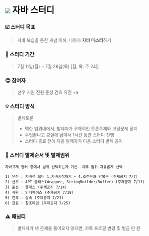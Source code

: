 
# <img src="https://img.shields.io/badge/java-007396?style=for-the-badge&logo=java&logoColor=white"> 자바 스터디 



### :ballot_box_with_check: 스터디 목표 
>자바 복습을 통한 개념 이해, 나아가 **자바 마스터**하기

### :date: 스터디 기간
> 7월 11일(월) ~ 7월 28일(목) [월, 목. 주 2회] 

### :blush: 참여자 
> 선우 지원 진원 준성 건효 유진 +a

### :bulb: 스터디 방식 
> 발제토론  
>* 택한 범위내에서, 발제자가 구체적인 토론주제와 코딩문제 공지  
>* 수업끝나고 교실에 남아서 1시간 동안 스터디 진행  
>* 스터디 종료 전에 다음 발제자가 다음 스터디 발제 공지

### :triangular_flag_on_post: 스터디 발제순서 및 발제범위
~~~
자바교재 챕터 중에서 범위 선택하는게 기본. 차후 범위 자유롭게 선택

1) 유진 : 자바책 챕터 1.자바시작하기 ~ 4.조건문과 반복문 (주제공지 7/7)
2) 선우 : API 클래스(Wrapper, StringBuilder/Buffer) (주제공지 7/11)
3) 준성 : 클래스 (주제공지 7/14)
4) 지원 : 인터페이스 (주제공지 7/18)
5) 건효 : 상속 (주제공지 7/21)
6) 진원 : 참조타입 (주제공지 7/25)
~~~

### :warning: 패널티
> 발제자가 낸 문제를 풀어오지 않으면, 카톡 프로필 변경 및 벌금 만 원		
